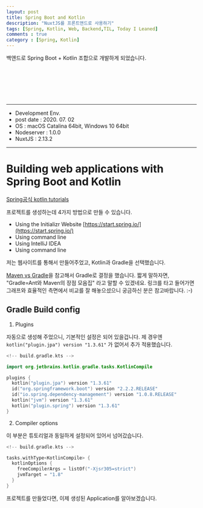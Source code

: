 ```yaml
---
layout: post
title: Spring Boot and Kotlin
description: "NuxtJS를 프론트앤드로 사용하기"
tags: [Spring, Kotlin, Web, Backend,TIL, Today I Leaned]
comments : true
category : [Spring, Kotlin]
---
```


백앤드로 Spring Boot + Kotlin 조합으로 개발하게 되었습니다. 


<br/><br/><br/><br/><br/>


---

* Development Env.
* post date : 2020. 07. 02
* OS : macOS Catalina 64bit, Windows 10 64bit
* Nodeserver : 1.0.0
* NuxtJS : 2.13.2

---

# Building web applications with Spring Boot and Kotlin

[Spring공식 kotlin tutorials](https://spring.io/guides/tutorials/spring-boot-kotlin/)

프로젝트를 생성하는데 4가지 방법으로 만들 수 있습니다. 

* Using the Initializr Website [https://start.spring.io/](https://start.spring.io/)
* Using command line
* Using IntelliJ IDEA
* Using command line

저는 웹사이트를 통해서 만들어주었고, Kotlin과 Gradle을 선택했습니다.

[Maven vs Gradle](https://bkim.tistory.com/13)을 참고해서 Gradle로 결정을 했습니다. 짧게 말하자면, "Gradle=Ant와 Maven의 장점 모음집" 라고 말할 수 있겠네요. 링크를 타고 들어가면 그래프와 효율적인 측면에서 비교를 잘 해놓으셨으니 궁금하신 분은 참고바랍니다. :-)


## Gradle Build config

1. Plugins

자동으로 생성해 주었으니, 기본적인 설정은 되어 있을겁니다. 제 경우엔 ```
kotlin("plugin.jpa") version "1.3.61" ``` 가 없어서 추가 적용했습니다. 

```kts
<!-- build.gradle.kts -->

import org.jetbrains.kotlin.gradle.tasks.KotlinCompile

plugins {
  kotlin("plugin.jpa") version "1.3.61"
  id("org.springframework.boot") version "2.2.2.RELEASE"
  id("io.spring.dependency-management") version "1.0.8.RELEASE"
  kotlin("jvm") version "1.3.61"
  kotlin("plugin.spring") version "1.3.61"
}
```

2. Compiler options

이 부분은 튜토리얼과 동일하게 설정되어 있어서 넘어갔습니다.

```kts
<!-- build.gradle.kts -->

tasks.withType<KotlinCompile> {
  kotlinOptions {
    freeCompilerArgs = listOf("-Xjsr305=strict")
    jvmTarget = "1.8"
  }
}
```

프로젝트를 만들었다면, 이제 생성된 Application를 알아보겠습니다.


